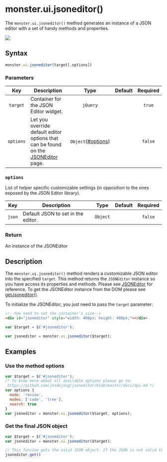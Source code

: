 # monster.ui.jsoneditor()
The `monster.ui.jsoneditor()` method generates an instance of a JSON editor with a set of handy methods and properties.

![](/images/jsoneditor-preview.png)

## Syntax
```javascript
monster.ui.jsoneditor(target[,options])
```

### Parameters

Key | Description | Type | Default | Required
:-: | --- | :-: | :-: | :-:
`target` | Container for the JSON Editor widget. | `jQuery` | |`true`
`options` | Let you override default editor options that can be found on the [JSONEditor](https://github.com/josdejong/jsoneditor/blob/master/docs/api.md) page. | `Object`([#options](#options)) | |`false`

### `options`
List of helper specific customizable settings (in opposition to the ones exposed by the JSON Editor library).

Key | Description | Type | Default | Required
:-: | --- | :-: | :-: | :-:
`json` | Default JSON to set in the editor. | `Object` | | `false`

### Return
An instance of the JSONEditor

## Description
The `monster.ui.jsoneditor()` method renders a customizable JSON editor into the specified `target`. This method returns the `JSONEditor` instance so you have access its properties and methods. Please see [JSONEditor](https://github.com/josdejong/jsoneditor) for reference. To get the JSONEditor instance from the DOM please see [getJsoneditor()](./getJsoneditor().md).

To initialize the JSONEditor, you just need to pass the `target` parameter:
```html
<!--You need to set the container's size-->
<div id="jsoneditor" style="width: 400px; height: 400px;"></div>
```

```javascript
var $target = $('#jsoneditor');

var jsoneditor = monster.ui.jsoneditor($target);
```

## Examples
### Use the method options

```javascript
var $target = $('#jsoneditor');
/* To know more about all available options please go to:
 https://github.com/josdejong/jsoneditor/blob/master/docs/api.md */
var options {
  mode: 'review',
  modes: ['code', 'tree'],
  search: true
}
var jsoneditor = monster.ui.jsoneditor($target, options);
```

### Get the final JSON object

```javascript
var $target = $('#jsoneditor');
var jsoneditor = monster.ui.jsoneditor($target);

// This funcion gets the valid JSON object. If the JSON is not valid this method throws an exception.
jsoneditor.get()
```
